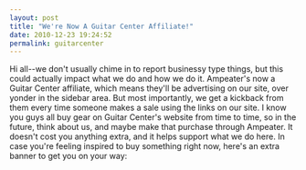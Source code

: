 ```yaml
---
layout: post
title: "We're Now A Guitar Center Affiliate!"
date: 2010-12-23 19:24:52
permalink: guitarcenter
---
```

Hi all--we don't usually chime in to report businessy type things, but this could actually impact what we do and how we do it. Ampeater's now a Guitar Center affiliate, which means they'll be advertising on our site, over yonder in the sidebar area. But most importantly, we get a kickback from them every time someone makes a sale using the links on our site. I know you guys all buy gear on Guitar Center's website from time to time, so in the future, think about us, and maybe make that purchase through Ampeater. It doesn't cost you anything extra, and it helps support what we do here. In case you're feeling inspired to buy something right now, here's an extra banner to get you on your way:
  
  